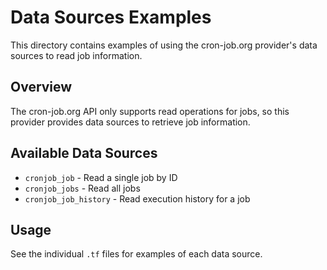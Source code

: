 # Data Sources Examples

This directory contains examples of using the cron-job.org provider's data sources to read job information.

## Overview

The cron-job.org API only supports read operations for jobs, so this provider provides data sources to retrieve job information.

## Available Data Sources

- `cronjob_job` - Read a single job by ID
- `cronjob_jobs` - Read all jobs
- `cronjob_job_history` - Read execution history for a job

## Usage

See the individual `.tf` files for examples of each data source.
